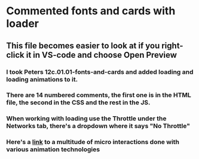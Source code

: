# Commented fonts and cards with loader

## This file becomes easier to look at if you right-click it in VS-code and choose Open Preview

### I took Peters 12c.01.01-fonts-and-cards and added loading and loading animations to it.

### There are 14 numbered comments, the first one is in the HTML file, the second in the CSS and the rest in the JS.

### When working with loading use the Throttle under the Networks tab, there's a dropdown where it says "No Throttle"

### Here's a [link](https://codemyui.com/tag/microinteractions/) to a multitude of micro interactions done with various animation technologies
